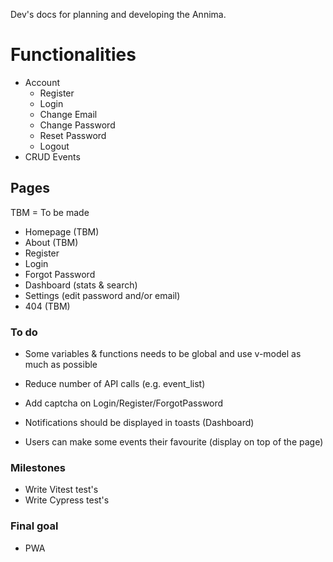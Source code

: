 Dev's docs for planning and developing the Annima.

# Functionalities

- Account
  - Register
  - Login
  - Change Email
  - Change Password
  - Reset Password
  - Logout
- CRUD Events

## Pages

TBM = To be made

- Homepage (TBM)
- About (TBM)
- Register
- Login
- Forgot Password
- Dashboard (stats & search)
- Settings (edit password and/or email)
- 404 (TBM)

### To do

- Some variables & functions needs to be global and use v-model as much as possible
- Reduce number of API calls (e.g. event_list)

- Add captcha on Login/Register/ForgotPassword
- Notifications should be displayed in toasts (Dashboard)

- Users can make some events their favourite (display on top of the page)

### Milestones

- Write Vitest test's
- Write Cypress test's

### Final goal

- PWA
